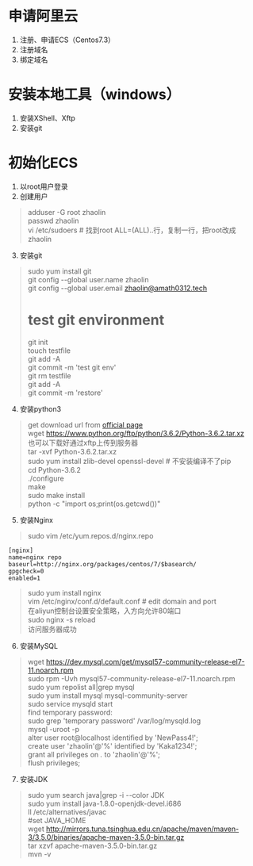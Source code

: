 # 申请阿里云  
1. 注册、申请ECS（Centos7.3）  
2. 注册域名  
3. 绑定域名  

# 安装本地工具（windows）  
1. 安装XShell、Xftp  
2. 安装git  

# 初始化ECS  
1. 以root用户登录  
2. 创建用户  
> adduser -G root zhaolin  
> passwd zhaolin  
> vi /etc/sudoers # 找到root ALL=(ALL)..行，复制一行，把root改成zhaolin  
3. 安装git
> sudo yum install git  
> git config --global user.name zhaolin  
> git config --global user.email zhaolin@amath0312.tech  
> # test git environment
> git init  
> touch testfile  
> git add -A  
> git commit -m 'test git env'  
> git rm testfile  
> git add -A  
> git commit -m 'restore'  
4. 安装python3
> get download url from [official page](https://www.python.org/downloads/source/)  
> wget https://www.python.org/ftp/python/3.6.2/Python-3.6.2.tar.xz  
> 也可以下载好通过xftp上传到服务器  
> tar -xvf Python-3.6.2.tar.xz  
> sudo yum install zlib-devel openssl-devel # 不安装编译不了pip  
> cd Python-3.6.2  
> ./configure  
> make  
> sudo make install  
> python -c "import os;print(os.getcwd())"  


5. 安装Nginx
> sudo vim /etc/yum.repos.d/nginx.repo  
```
[nginx]
name=nginx repo
baseurl=http://nginx.org/packages/centos/7/$basearch/
gpgcheck=0
enabled=1
```
> sudo yum install nginx  
> vim /etc/nginx/conf.d/default.conf # edit domain and port  
> 在aliyun控制台设置安全策略，入方向允许80端口  
> sudo nginx -s reload  
> 访问服务器成功  

6. 安装MySQL
> wget https://dev.mysql.com/get/mysql57-community-release-el7-11.noarch.rpm  
> sudo rpm -Uvh mysql57-community-release-el7-11.noarch.rpm   
> sudo yum repolist all|grep mysql  
> sudo yum install mysql mysql-community-server  
> sudo service mysqld start  
find temporary password:  
> sudo grep 'temporary password' /var/log/mysqld.log  
> mysql -uroot -p  
> alter user root@localhost identified by 'NewPass4!';  
> create user 'zhaolin'@'%' identified by 'Kaka1234!';  
> grant all privileges on *.* to 'zhaolin'@'%';  
> flush privileges;  

7. 安装JDK  
> sudo yum search java|grep -i --color JDK  
> sudo yum install java-1.8.0-openjdk-devel.i686  
> ll /etc/alternatives/javac  
> #set JAVA_HOME  
> wget http://mirrors.tuna.tsinghua.edu.cn/apache/maven/maven-3/3.5.0/binaries/apache-maven-3.5.0-bin.tar.gz  
> tar xzvf apache-maven-3.5.0-bin.tar.gz  
> mvn -v  
